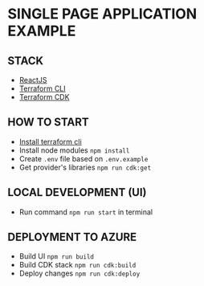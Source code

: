 # SINGLE PAGE APPLICATION EXAMPLE

## STACK

* [ReactJS](https://create-react-app.dev/docs/getting-started)
* [Terraform CLI](https://learn.hashicorp.com/tutorials/terraform/infrastructure-as-code)
* [Terraform CDK](https://github.com/hashicorp/terraform-cdk)

## HOW TO START

* [Install terraform cli](https://learn.hashicorp.com/tutorials/terraform/install-cli)
* Install node modules `npm install`
* Create `.env` file based on `.env.example`
* Get provider's libraries `npm run cdk:get`

## LOCAL DEVELOPMENT (UI)

* Run command `npm run start` in terminal

## DEPLOYMENT TO AZURE

* Build UI `npm run build`
* Build CDK stack `npm run cdk:build`
* Deploy changes `npm run cdk:deploy`
